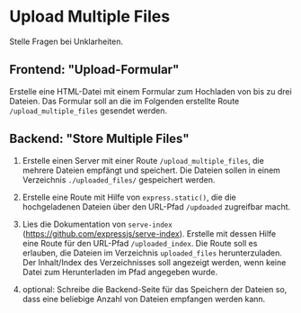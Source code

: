 # Upload Multiple Files
Stelle Fragen bei Unklarheiten.

## Frontend: "Upload-Formular"
Erstelle eine HTML-Datei mit einem Formular zum Hochladen von bis zu drei Dateien. Das Formular soll an die im Folgenden erstellte Route `/upload_multiple_files` gesendet werden.

## Backend: "Store Multiple Files"
1. Erstelle einen Server mit einer Route `/upload_multiple_files`, die mehrere Dateien empfängt und speichert.
	Die Dateien sollen in einem Verzeichnis `./uploaded_files/` gespeichert werden.

2. Erstelle eine Route mit Hilfe von `express.static()`, die die hochgeladenen Dateien über den URL-Pfad `/updoaded` zugreifbar macht.

3. Lies die Dokumentation von `serve-index` (https://github.com/expressjs/serve-index).
Erstelle mit dessen Hilfe eine Route für den URL-Pfad `/uploaded_index`. Die Route soll es erlauben, die Dateien im Verzeichnis `uploaded_files` herunterzuladen. Der Inhalt/Index des Verzeichnisses soll angezeigt werden, wenn keine Datei zum Herunterladen im Pfad angegeben wurde.

4. optional:
Schreibe die Backend-Seite für das Speichern der Dateien so, dass eine beliebige Anzahl von Dateien empfangen werden kann.